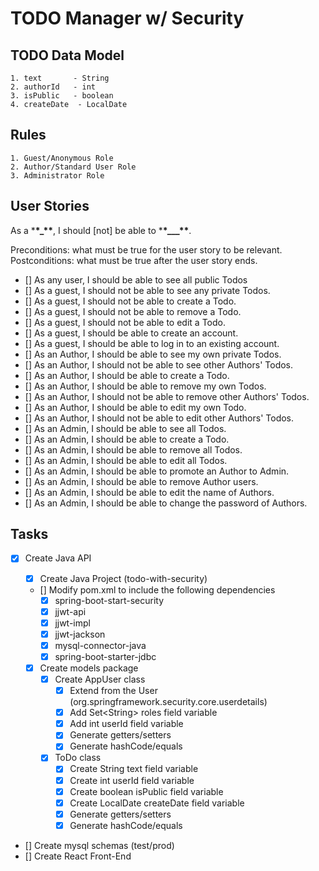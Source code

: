 # TODO Manager w/ Security

## TODO Data Model

    1. text       - String
    2. authorId   - int
    3. isPublic   - boolean
    4. createDate  - LocalDate

## Rules

    1. Guest/Anonymous Role
    2. Author/Standard User Role
    3. Administrator Role

## User Stories

As a \***\*\_\*\***, I should [not] be able to \***\*\_\_\_\*\***.

Preconditions: what must be true for the user story to be relevant.
Postconditions: what must be true after the user story ends.

- [] As any user, I should be able to see all public Todos
- [] As a guest, I should not be able to see any private Todos.
- [] As a guest, I should not be able to create a Todo.
- [] As a guest, I should not be able to remove a Todo.
- [] As a guest, I should not be able to edit a Todo.
- [] As a guest, I should be able to create an account.
- [] As a guest, I should be able to log in to an existing account.
- [] As an Author, I should be able to see my own private Todos.
- [] As an Author, I should not be able to see other Authors' Todos.
- [] As an Author, I should be able to create a Todo.
- [] As an Author, I should be able to remove my own Todos.
- [] As an Author, I should not be able to remove other Authors' Todos.
- [] As an Author, I should be able to edit my own Todo.
- [] As an Author, I should not be able to edit other Authors' Todos.
- [] As an Admin, I should be able to see all Todos.
- [] As an Admin, I should be able to create a Todo.
- [] As an Admin, I should be able to remove all Todos.
- [] As an Admin, I should be able to edit all Todos.
- [] As an Admin, I should be able to promote an Author to Admin.
- [] As an Admin, I should be able to remove Author users.
- [] As an Admin, I should be able to edit the name of Authors.
- [] As an Admin, I should be able to change the password of Authors.

## Tasks

- [x] Create Java API

  - [x] Create Java Project (todo-with-security)
  - [] Modify pom.xml to include the following dependencies
    - [x] spring-boot-start-security
    - [x] jjwt-api
    - [x] jjwt-impl
    - [x] jjwt-jackson
    - [x] mysql-connector-java
    - [x] spring-boot-starter-jdbc
  - [x] Create models package
    - [x] Create AppUser class
      - [x] Extend from the User (org.springframework.security.core.userdetails)
      - [x] Add Set&lt;String&gt; roles field variable
      - [x] Add int userId field variable
      - [x] Generate getters/setters
      - [x] Generate hashCode/equals
    - [x] ToDo class
      - [x] Create String text field variable
      - [x] Create int userId field variable
      - [x] Create boolean isPublic field variable
      - [x] Create LocalDate createDate field variable
      - [x] Generate getters/setters
      - [x] Generate hashCode/equals

- [] Create mysql schemas (test/prod)
- [] Create React Front-End
